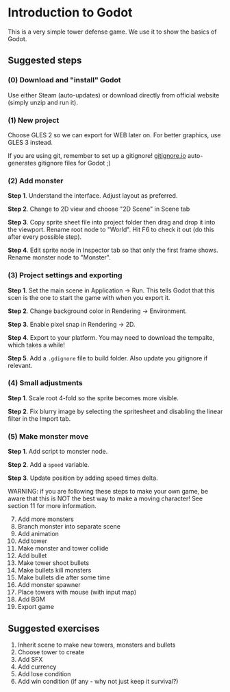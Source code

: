 
# Introduction to Godot

This is a very simple tower defense game. We use it to show the basics of
Godot.

## Suggested steps

### (0) Download and "install" Godot

Use either Steam (auto-updates) or download directly from official website
(simply unzip and run it).

### (1) New project

Choose GLES 2 so we can export for WEB later on. For better graphics, use
GLES 3 instead.

If you are using git, remember to set up a gitignore!
[gitignore.io](https://gitignore.io) auto-generates gitignore files for Godot
;)

### (2) Add monster

**Step 1**. Understand the interface. Adjust layout as preferred.

**Step 2**. Change to 2D view and choose "2D Scene" in Scene tab

**Step 3**. Copy sprite sheet file into project folder then drag and drop it
into the viewport. Rename root node to "World". Hit F6 to check it out (do this
after every possible step).

**Step 4**. Edit sprite node in Inspector tab so that only the first frame
shows. Rename monster node to "Monster".

### (3) Project settings and exporting

**Step 1**. Set the main scene in Application -> Run. This tells Godot that
this scen is the one to start the game with when you export it.

**Step 2**. Change background color in Rendering -> Environment.

**Step 3**. Enable pixel snap in Rendering -> 2D.

**Step 4**. Export to your platform. You may need to download the tempalte,
which takes a while!

**Step 5**. Add a `.gdignore` file to build folder. Also update you gitignore
if relevant.

### (4) Small adjustments

**Step 1**. Scale root 4-fold so the sprite becomes more visible.

**Step 2**. Fix blurry image by selecting the spritesheet and disabling the
linear filter in the Import tab.

### (5) Make monster move

**Step 1**. Add script to monster node.

**Step 2**. Add a `speed` variable.

**Step 3**. Update position by adding speed times delta.

WARNING: if you are following these steps to make your own game, be aware that
this is NOT the best way to make a moving character! See section 11 for more
information.

7. Add more monsters
8. Branch monster into separate scene
9. Add animation
10. Add tower
11. Make monster and tower collide
12. Add bullet
13. Make tower shoot bullets
14. Make bullets kill monsters
15. Make bullets die after some time
15. Add monster spawner
16. Place towers with mouse (with input map)
17. Add BGM
18. Export game

## Suggested exercises

1. Inherit scene to make new towers, monsters and bullets
2. Choose tower to create
3. Add SFX
4. Add currency
5. Add lose condition
6. Add win condition (if any - why not just keep it survival?)

